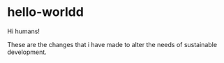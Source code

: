 # hello-worldd

Hi humans!

These are the changes that i have made to alter the needs of sustainable development.
